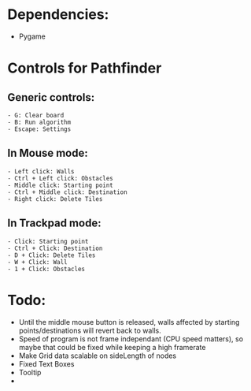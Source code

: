 # Dependencies:
- Pygame

# Controls for Pathfinder
## Generic controls:
    - G: Clear board
    - B: Run algorithm
    - Escape: Settings
## In Mouse mode:
    - Left click: Walls
    - Ctrl + Left click: Obstacles
    - Middle click: Starting point
    - Ctrl + Middle click: Destination
    - Right click: Delete Tiles
## In Trackpad mode:
    - Click: Starting point
    - Ctrl + Click: Destination
    - D + Click: Delete Tiles
    - W + Click: Wall
    - 1 + Click: Obstacles

# Todo:
- Until the middle mouse button is released, walls affected by starting points/destinations will revert back to walls.
- Speed of program is not frame independant (CPU speed matters), so maybe that could be fixed while keeping a high framerate
- Make Grid data scalable on sideLength of nodes
- Fixed Text Boxes
- Tooltip
- 